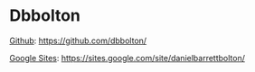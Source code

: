 # Dbbolton

[Github](https://github.com/dbbolton/): https://github.com/dbbolton/

[Google Sites](# "dead link"): https://sites.google.com/site/danielbarrettbolton/
